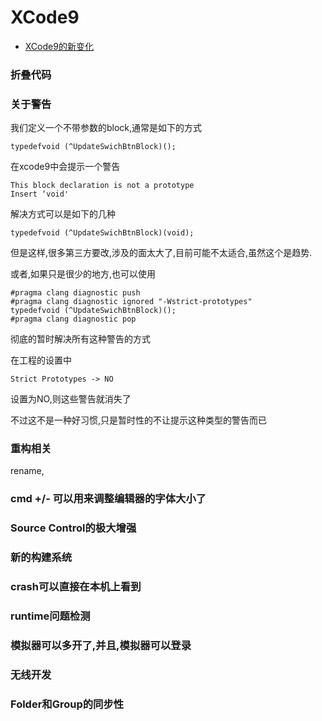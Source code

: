 # XCode9

* [XCode9的新变化](http://www.cnblogs.com/lurenq/archive/2017/09/26/7594909.html)

### 折叠代码

### 关于警告

我们定义一个不带参数的block,通常是如下的方式
```
typedefvoid (^UpdateSwichBtnBlock)();
```
在xcode9中会提示一个警告
```
This block declaration is not a prototype
Insert ‘void'
```

解决方式可以是如下的几种
```
typedefvoid (^UpdateSwichBtnBlock)(void);
```
但是这样,很多第三方要改,涉及的面太大了,目前可能不太适合,虽然这个是趋势.

或者,如果只是很少的地方,也可以使用
```
#pragma clang diagnostic push
#pragma clang diagnostic ignored "-Wstrict-prototypes"
typedefvoid (^UpdateSwichBtnBlock)();
#pragma clang diagnostic pop
```
彻底的暂时解决所有这种警告的方式

在工程的设置中
```
Strict Prototypes -> NO
```
设置为NO,则这些警告就消失了

不过这不是一种好习惯,只是暂时性的不让提示这种类型的警告而已

### 重构相关

rename, 

### cmd +/- 可以用来调整编辑器的字体大小了

### Source Control的极大增强


### 新的构建系统

### crash可以直接在本机上看到

### runtime问题检测

### 模拟器可以多开了,并且,模拟器可以登录

### 无线开发

###  Folder和Group的同步性